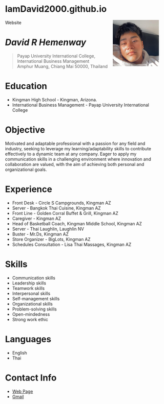 # IamDavid2000.github.io
Website
<img src=00C3A5D6-9F3C-45A5-8241-9183D62BB2C1.jpeg alt="David Photo" align="right" width="30%"/>


# _David R Hemenway_
> Payap University International College, International Business Management<br />
> Amphur Muang, Chiang Mai 50000, Thailand<br />

# Education
* Kingman High School - Kingman, Arizona.
* International Business Management - Payap University International College

# Objective 
Motivated and adaptable professional with a passion for any field and industry, seeking to leverage my learning/adaptability skills to contribute effectively to a dynamic team at any company. Eager to apply my communication skills in a challenging environment where innovation and collaboration are valued, with the aim of achieving both personal and organizational goals.

# Experience
* Front Desk - Circle S Campgrounds, Kingman AZ
* Server - Bangkok Thai Cuisine, Kingman AZ
* Front Line - Golden Corral Buffet & Grill, Kingman AZ
* Caregiver - Kingman AZ
* Head of Basketball Coach, Kingman Middle School, Kingman AZ
* Server - Thai Laughlin, Laughlin NV 
* Buster - Mr.Ds, Kingman AZ
* Store Organizer - BigLots, Kingman AZ
* Schedules Consultation - Lisa Thai Massages, Kingman AZ

# Skills
* Communication skills
* Leadership skills
* Teamwork skills
* Interpersonal skills
* Self-management skills
* Organizational skills
* Problem-solving skills
* Open-mindedness
* Strong work ethic

# Languages
* English
* Thai


# Contact Info
* [Web Page](https://IamDavid2000.github.io)
* [Gmail](davidhemenway11@gmail.com)




